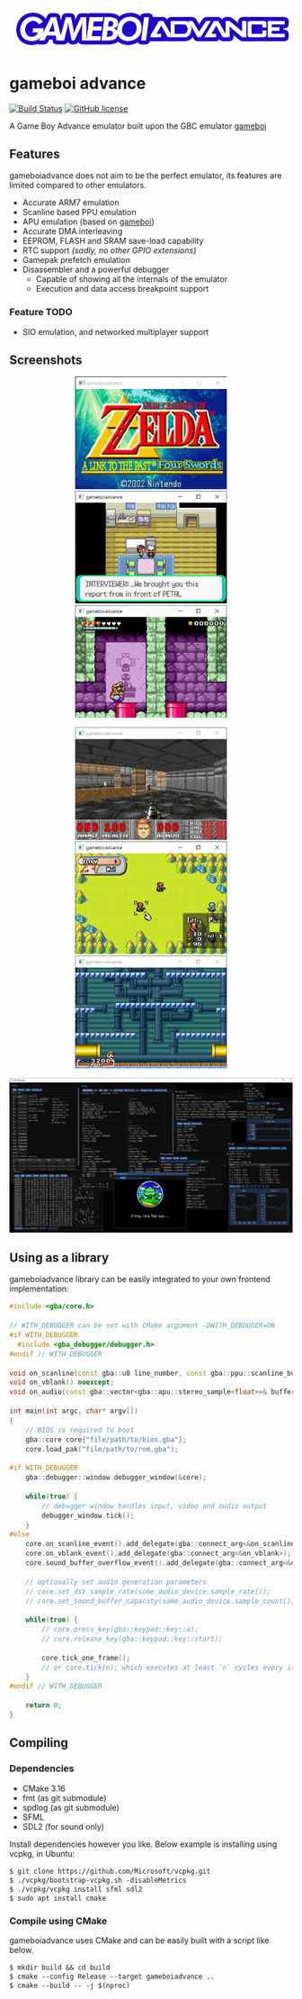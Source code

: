 <img src=".github/logo/logo.png" />

# gameboi advance

[![Build Status](https://app.travis-ci.com/emrsmsrli/gameboiadvance.svg?branch=master)](https://app.travis-ci.com/emrsmsrli/gameboiadvance)
[![GitHub license](https://img.shields.io/github/license/emrsmsrli/gameboiadvance)](https://github.com/emrsmsrli/gameboiadvance/blob/master/LICENSE)

A Game Boy Advance emulator built upon the GBC emulator [gameboi](https://github.com/emrsmsrli/gameboi/)

## Features

gameboiadvance does not aim to be the perfect emulator,
its features are limited compared to other emulators.

- Accurate ARM7 emulation
- Scanline based PPU emulation 
- APU emulation (based on [gameboi](https://github.com/emrsmsrli/gameboi/))
- Accurate DMA interleaving
- EEPROM, FLASH and SRAM save-load capability
- RTC support _(sadly, no other GPIO extensions)_
- Gamepak prefetch emulation
- Disassembler and a powerful debugger
  - Capable of showing all the internals of the emulator
  - Execution and data access breakpoint support
  
### Feature TODO
- SIO emulation, and networked multiplayer support

## Screenshots

<p align="center">
    <img src=".github/screenshots/zelda.png" height=200 />
    <img src=".github/screenshots/pokeemerald.png" height=200 />
    <img src=".github/screenshots/wario.png" height=200 />
</p>
<p align="center">
    <img src=".github/screenshots/doom.png" height=200 />
    <img src=".github/screenshots/advancewars.png" height=200 />
    <img src=".github/screenshots/supermario.png" height=200 />
</p>
<p align="center">
    <img src=".github/screenshots/debugger.png" width=800 />
</p>

## Using as a library

gameboiadvance library can be easily integrated to your own frontend implementation:
```cpp
#include <gba/core.h>

// WITH_DEBUGGER can be set with CMake argument -DWITH_DEBUGGER=ON
#if WITH_DEBUGGER
  #include <gba_debugger/debugger.h>
#endif // WITH_DEBUGGER

void on_scanline(const gba::u8 line_number, const gba::ppu::scanline_buffer& buffer) noexcept;
void on_vblank() noexcept;
void on_audio(const gba::vector<gba::apu::stereo_sample<float>>& buffer) noexcept;

int main(int argc, char* argv[]) 
{
    // BIOS is required to boot
    gba::core core{"file/path/to/bios.gba"};
    core.load_pak("file/path/to/rom.gba");

#if WITH_DEBUGGER
    gba::debugger::window debugger_window(&core);

    while(true) {
        // debugger window handles input, video and audio output
        debugger_window.tick();
    }
#else
    core.on_scanline_event().add_delegate(gba::connect_arg<&on_scanline>);
    core.on_vblank_event().add_delegate(gba::connect_arg<&on_vblank>);
    core.sound_buffer_overflow_event().add_delegate(gba::connect_arg<&on_audio>);

    // optionally set audio generation parameters
    // core.set_dst_sample_rate(some_audio_device.sample_rate());
    // core.set_sound_buffer_capacity(some_audio_device.sample_count());

    while(true) {
        // core.press_key(gba::keypad::key::a);
        // core.release_key(gba::keypad::key::start);

        core.tick_one_frame();
        // or core.tick(n); which executes at least `n` cycles every iteration
    }
#endif // WITH_DEBUGGER

    return 0;
}
```

## Compiling
### Dependencies
- CMake 3.16
- fmt (as git submodule)
- spdlog (as git submodule)
- SFML
- SDL2 (for sound only)

Install dependencies however you like. Below example is installing using vcpkg, in Ubuntu:

```shell
$ git clone https://github.com/Microsoft/vcpkg.git
$ ./vcpkg/bootstrap-vcpkg.sh -disableMetrics
$ ./vcpkg/vcpkg install sfml sdl2
$ sudo apt install cmake
```

### Compile using CMake
gameboiadvance uses CMake and can be easily built with a script like below.

```shell
$ mkdir build && cd build
$ cmake --config Release --target gameboiadvance ..
$ cmake --build -- -j $(nproc)
```
